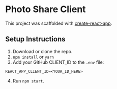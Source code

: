 Photo Share Client
==========

This project was scaffolded with [create-react-app](https://github.com/facebook/create-react-app).

Setup Instructions
------
1. Download or clone the repo.
2. `npm install` or `yarn`
3. Add your GitHub CLIENT_ID to the `.env` file:

```
REACT_APP_CLIENT_ID=<YOUR_ID_HERE>
```
4. Run `npm start`.
